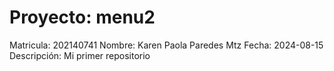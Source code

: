 # Proyecto: menu2
Matricula: 	202140741
Nombre: 	Karen Paola Paredes Mtz
Fecha: 		2024-08-15
Descripción:    Mi primer repositorio
